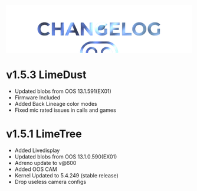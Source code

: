 <img src="https://raw.githubusercontent.com/DroidX-UI-Devices/Official_Devices/13/banners/changelogs.png" />

# v1.5.3 LimeDust

- Updated blobs from OOS 13.1.591(EX01)
- Firmware Included
- Added Back Lineage color modes
- Fixed mic rated issues in calls and games


# v1.5.1 LimeTree

- Added Livedisplay
- Updated blobs from OOS 13.1.0.590(EX01)
- Adreno update to v@600
- Added OOS CAM
- Kernel Updated to 5.4.249 (stable release)
- Drop useless camera configs

